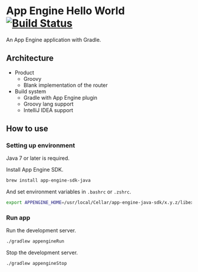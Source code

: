 App Engine Hello World [![Build Status](https://travis-ci.org/int128/gradle-appengine-blank.svg)](https://travis-ci.org/int128/gradle-appengine-blank)
======================

An App Engine application with Gradle.


Architecture
------------

* Product
  * Groovy
  * Blank implementation of the router
* Build system
  * Gradle with App Engine plugin
  * Groovy lang support
  * IntelliJ IDEA support

How to use
----------

### Setting up environment

Java 7 or later is required.

Install App Engine SDK.

```bash
brew install app-engine-sdk-java
```

And set environment variables in `.bashrc` or `.zshrc`.

```bash
export APPENGINE_HOME=/usr/local/Cellar/app-engine-java-sdk/x.y.z/libexec
```

### Run app

Run the development server.

```bash
./gradlew appengineRun
```

Stop the development server.

```bash
./gradlew appengineStop
```
